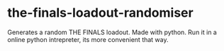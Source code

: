 # the-finals-loadout-randomiser
Generates a random THE FINALS loadout.
Made with python.
Run it in a online python intrepreter, its more convenient that way.
